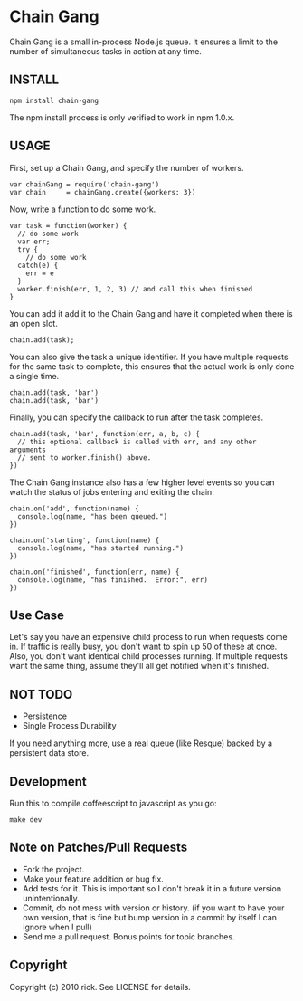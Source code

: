 # Chain Gang

Chain Gang is a small in-process Node.js queue.  It ensures a limit to the
number of simultaneous tasks in action at any time.

## INSTALL

    npm install chain-gang

The npm install process is only verified to work in npm 1.0.x.

## USAGE

First, set up a Chain Gang, and specify the number of workers.

    var chainGang = require('chain-gang')
    var chain     = chainGang.create({workers: 3})

Now, write a function to do some work.

    var task = function(worker) {
      // do some work
      var err;
      try {
        // do some work
      catch(e) {
        err = e
      }
      worker.finish(err, 1, 2, 3) // and call this when finished
    }

You can add it add it to the Chain Gang and have it completed when there
is an open slot.

    chain.add(task);

You can also give the task a unique identifier.  If you have multiple
requests for the same task to complete, this ensures that the actual
work is only done a single time.

    chain.add(task, 'bar')
    chain.add(task, 'bar')

Finally, you can specify the callback to run after the task completes.

    chain.add(task, 'bar', function(err, a, b, c) {
      // this optional callback is called with err, and any other arguments
      // sent to worker.finish() above.
    })

The Chain Gang instance also has a few higher level events so you can
watch the status of jobs entering and exiting the chain.

    chain.on('add', function(name) {
      console.log(name, "has been queued.")
    })

    chain.on('starting', function(name) {
      console.log(name, "has started running.")
    })

    chain.on('finished', function(err, name) {
      console.log(name, "has finished.  Error:", err)
    })

## Use Case

Let's say you have an expensive child process to run when requests come in.
If traffic is really busy, you don't want to spin up 50 of these at once.
Also, you don't want identical child processes running.  If multiple requests
want the same thing, assume they'll all get notified when it's finished.

## NOT TODO

* Persistence
* Single Process Durability

If you need anything more, use a real queue (like Resque) backed by a
persistent data store.

## Development

Run this to compile coffeescript to javascript as you go:

    make dev

## Note on Patches/Pull Requests

* Fork the project.
* Make your feature addition or bug fix.
* Add tests for it. This is important so I don't break it in a
  future version unintentionally.
* Commit, do not mess with version or history.
  (if you want to have your own version, that is fine but bump version in a commit by itself I can ignore when I pull)
* Send me a pull request. Bonus points for topic branches.

## Copyright

Copyright (c) 2010 rick. See LICENSE for details.

